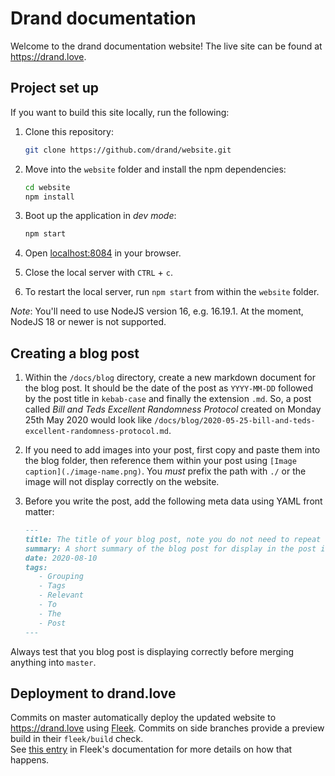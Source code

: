 # Drand documentation

Welcome to the drand documentation website! The live site can be found at https://drand.love.

## Project set up

If you want to build this site locally, run the following:

1. Clone this repository:

   ```bash
   git clone https://github.com/drand/website.git
   ```

1. Move into the `website` folder and install the npm dependencies:

   ```bash
   cd website
   npm install
   ```

1. Boot up the application in _dev mode_:

   ```bash
   npm start
   ```

1. Open [localhost:8084](http://localhost:8084) in your browser.
1. Close the local server with `CTRL` + `c`.
1. To restart the local server, run `npm start` from within the `website` folder.

_Note_: You'll need to use NodeJS version 16, e.g. 16.19.1. At the moment, NodeJS 18 or newer is not supported.

## Creating a blog post

1. Within the `/docs/blog` directory, create a new markdown document for the blog post. It should be the date of the post as `YYYY-MM-DD` followed by the post title in `kebab-case` and finally the extension `.md`. So, a post called _Bill and Teds Excellent Randomness Protocol_ created on Monday 25th May 2020 would look like `/docs/blog/2020-05-25-bill-and-teds-excellent-randomness-protocol.md`.
2. If you need to add images into your post, first copy and paste them into the blog folder, then reference them within your post using `[Image caption](./image-name.png)`.  You _must_ prefix the path with `./` or the image will not display correctly on the website.

3. Before you write the post, add the following meta data using YAML front matter:
      ```md
      ---
      title: The title of your blog post, note you do not need to repeat this in the post content
      summary: A short summary of the blog post for display in the post index page.
      date: 2020-08-10
      tags:
         - Grouping
         - Tags
         - Relevant
         - To
         - The
         - Post
      ---
      ```

Always test that you blog post is displaying correctly before merging anything into `master`.

## Deployment to drand.love
Commits on master automatically deploy the updated website to https://drand.love using [Fleek](https://fleek.co/).  Commits on side branches provide a preview build in their `fleek/build` check.  
See [this entry](https://docs.fleek.co/hosting/site-deployment/) in Fleek's documentation for more details on how that happens.
